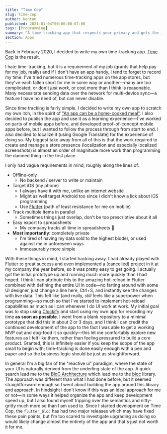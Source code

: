 ```yaml
---
title: "Time Cop"
slug: time-cop
author: kenton
published: 2021-01-04T00:00:00-07:00
tags: [Programming]
summary: "A time tracking app that respects your privacy and gets the job done without getting too fancy."
section: Apps
---
```


Back in February 2020, I decided to write my own time-tracking app. [Time Cop](https://timecop.app) is the result.

I hate time-tracking, but it is a requirement of my job (grants that help pay for my job, really) and if I don't have an app handy, I tend to forget to record my time. I've tried numerous time-tracking apps on the app stores, but they've each fallen short for me in some way or another—many are too complicated, or don't _just work_, or cost more than I think is reasonable. Many necessitate sending data over the network for multi-device sync—a feature I have no need of, but can never disable.

Since time tracking is fairly simple, I decided to write my own app to scratch my own itch, in the spirit of ["An app can be a home-cooked meal"](https://www.robinsloan.com/notes/home-cooked-app/). I also decided to publish the app and use it as a learning experience—I've worked on parts of mobile apps before, and developed proof-of-concept mobile apps before, but I wanted to follow the process through from start to end. I also decided to localize it (using Google Translate) for the experience of doing so. My biggest take away from all of this is that the work required to create and manage a store presence (localization and especially localized screenshots) is almost an order of magnitude more work than programming the damned thing in the first place.

I only had vague requirements in mind, roughly along the lines of:

* Offline-only
    * No backend / server to write or maintain
* Target iOS (my phone)
    * I always have it with me, unlike an internet website
    * Might as well target Android too since I didn't know a lick about iOS programming
    * Use [Flutter](https://flutter.dev/) (path of least resistance for me on mobile)
* Track multiple items in parallel
    * Sometimes things just overlap, don't be too prescriptive about it all
* Easy export to spreadsheets
    * My company tracks all time in spreadsheets 🤷
* **Most importantly**: completely private
    * I'm tired of having my data sold to the highest bidder, or used against me in unforeseen ways
    * Immeasurably more simple

With these things in mind, I started hacking away. I had already played with Flutter to great success and even implemented a (cancelled) project in it at my company the year before, so it was pretty easy to get going. I actually got the initial prototype up and running much more quickly than I had hoped. I think I can attribute this to the amazing hot-reload in Flutter combined with defining the entire UI in code—no farting around with some UI designer, just change a line here, Ctrl+S, and instantly see the changes with live data. This felt like (and really, _still_ feels like a superpower when programming—so much so that I've started to implement hot-reload capabilities as much as I can whenever I do UI work at work. My initial goal was to stop using [Clockify](https://clockify.me/) and start using my own app for recording my time **as soon as possible**. I went from a blank repository to a minimal prototype that did this in about 2 or 3 days, and I think I can credit the continued development of the app to the fact I was able to get a working MVP out and dog-food it so quickly—this let me comfortably explore new features as I felt like them, rather than feeling pressured to build a core product. Granted, this is infinitely easier if you keep the scope of the app small to begin with; time-tracking is done easily enough with a pen and paper and so the business logic should be just as straightforward.

In general I'm a big fan of the "reactive ui" paradigm, where the state of your UI is naturally derived from the underling state of the app. A quick search lead me to the [BloC Architecture](https://medium.com/@artemsidorenko/bloc-architecture-in-flutter-a-modern-architectural-approach-and-how-we-use-it-at-jimdo-bea143b56d01) which lead me to the [bloc](https://bloclibrary.dev) library. The approach was different than what I had done before, but it seemed straightforward enough so I went about building the app around this library and approach. In hindsight I don't know if this was an ideal approach for me or not—in some ways it helped organize the app and keep development speed up, but I also found myself tripping over the semantics and nitty-gritty much more so than I am used to. Since I started development on Time Cop, the `flutter_bloc` has had two major releases which may have fixed these pain points, but I'm too scared to investigate upgrading as doing so would likely change almost the entirety of the app and that's just not worth it for me.
